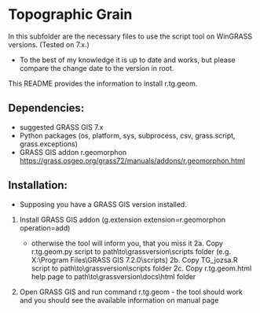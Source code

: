 Topographic Grain
==================
In this subfolder are the necessary files to use the script tool on WinGRASS versions. (Tested on 7.x.)
- To the best of my knowledge it is up to date and works, but please compare the change date to the version in root.


This README provides the information to install r.tg.geom.


Dependencies:
-------------

-   suggested GRASS GIS 7.x
-   Python packages (os, platform, sys, subprocess, csv, grass.script, grass.exceptions)
-   GRASS GIS addon r.geomorphon 
    https://grass.osgeo.org/grass72/manuals/addons/r.geomorphon.html

Installation:
-------------
* Supposing you have a GRASS GIS version installed.

1.  Install GRASS GIS addon
    (g.extension extension=r.geomorphon operation=add)
    * otherwise the tool will inform you, that you miss it
2a.  Copy r.tg.geom.py script to path\to\grassversion\scripts folder (e.g. X:\Program Files\GRASS GIS 7.2.0\scripts)
2b.  Copy TG_jozsa.R script to path\to\grassversion\scripts folder
2c.  Copy r.tg.geom.html help page to path\to\grassversion\docs\html folder

3.  Open GRASS GIS and run command r.tg.geom - the tool should work and you should see the available information on manual page
